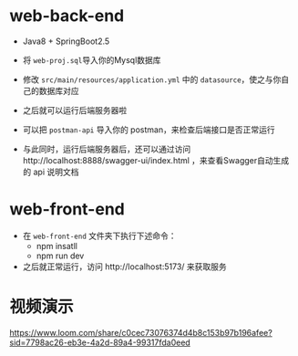 # web-back-end

- Java8 + SpringBoot2.5
- 将 `web-proj.sql`导入你的Mysql数据库

- 修改 `src/main/resources/application.yml` 中的 `datasource`，使之与你自己的数据库对应
- 之后就可以运行后端服务器啦
- 可以把 `postman-api` 导入你的 postman，来检查后端接口是否正常运行
- 与此同时，运行后端服务器后，还可以通过访问 http://localhost:8888/swagger-ui/index.html ，来查看Swagger自动生成的 api 说明文档

# web-front-end

- 在 `web-front-end` 文件夹下执行下述命令：
  - npm insatll 
  - npm run dev 
- 之后就正常运行，访问 http://localhost:5173/ 来获取服务



# 视频演示

https://www.loom.com/share/c0cec73076374d4b8c153b97b196afee?sid=7798ac26-eb3e-4a2d-89a4-99317fda0eed